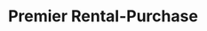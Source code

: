 ---
title: "Premier Rental-Purchase"
url: /wethersfield/premier-rental-purchase/
shop: storage rental
---